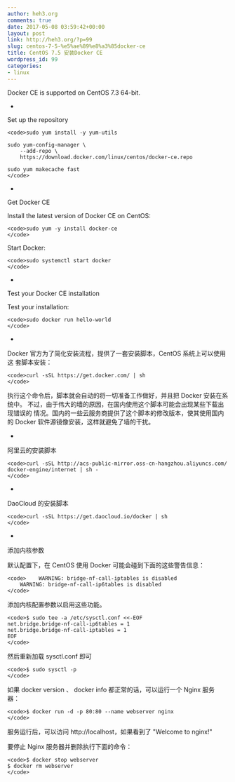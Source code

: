 ```yaml
---
author: heh3.org
comments: true
date: 2017-05-08 03:59:42+00:00
layout: post
link: http://heh3.org/?p=99
slug: centos-7-5-%e5%ae%89%e8%a3%85docker-ce
title: CentOS 7.5 安装Docker CE
wordpress_id: 99
categories:
- linux
---
```


Docker CE is supported on CentOS 7.3 64-bit.






  * 


Set up the repository



    
    <code>sudo yum install -y yum-utils
    
    sudo yum-config-manager \
        --add-repo \
        https://download.docker.com/linux/centos/docker-ce.repo
    
    sudo yum makecache fast
    </code>






  * 


Get Docker CE




Install the latest version of Docker CE on CentOS:



    
    <code>sudo yum -y install docker-ce
    </code>





Start Docker:



    
    <code>sudo systemctl start docker
    </code>






  * 


Test your Docker CE installation




Test your installation:



    
    <code>sudo docker run hello-world
    </code>






  * 


Docker 官方为了简化安装流程，提供了一套安装脚本，CentOS 系统上可以使用这
套脚本安装： 



    
    <code>curl -sSL https://get.docker.com/ | sh
    </code>





执行这个命令后，脚本就会自动的将一切准备工作做好，并且把 Docker 安装在系
统中。
不过，由于伟大的墙的原因，在国内使用这个脚本可能会出现某些下载出现错误的
情况。国内的一些云服务商提供了这个脚本的修改版本，使其使用国内的 Docker
软件源镜像安装，这样就避免了墙的干扰。





  * 


阿里云的安装脚本



    
    <code>curl -sSL http://acs-public-mirror.oss-cn-hangzhou.aliyuncs.com/
    docker-engine/internet | sh -
    </code>






  * 


DaoCloud 的安装脚本



    
    <code>curl -sSL https://get.daocloud.io/docker | sh
    </code>






  * 


添加内核参数




默认配置下，在 CentOS 使用 Docker 可能会碰到下面的这些警告信息：



    
    <code>    WARNING: bridge-nf-call-iptables is disabled
        WARNING: bridge-nf-call-ip6tables is disabled
    </code>





添加内核配置参数以启用这些功能。



    
    <code>$ sudo tee -a /etc/sysctl.conf <<-EOF
    net.bridge.bridge-nf-call-ip6tables = 1
    net.bridge.bridge-nf-call-iptables = 1
    EOF
    </code>





然后重新加载 sysctl.conf 即可



    
    <code>$ sudo sysctl -p
    </code>





如果 docker version 、 docker info 都正常的话，可以运行一个 Nginx 服务
器：



    
    <code>$ docker run -d -p 80:80 --name webserver nginx
    </code>





服务运行后，可以访问 http://localhost，如果看到了 "Welcome to nginx!"




要停止 Nginx 服务器并删除执行下面的命令：



    
    <code>$ docker stop webserver
    $ docker rm webserver
    </code>







